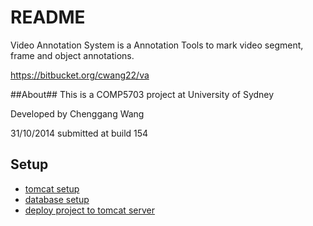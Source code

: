 # README #

Video Annotation System is a Annotation Tools to mark video segment, frame and object annotations.

https://bitbucket.org/cwang22/va

##About##
This is a COMP5703 project at University of Sydney

Developed by Chenggang Wang

31/10/2014 submitted at build 154

## Setup ##
* [tomcat setup](https://bitbucket.org/cwang22/va/wiki/Tomcat%20Setup)
* [database setup](https://bitbucket.org/cwang22/va/wiki/SQL)
* [deploy project to tomcat server](https://bitbucket.org/cwang22/va/wiki/Deploy%20Project%20to%20a%20tomcat%20server)